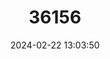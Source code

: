 ---
title: "36156"
category: "Nectandra baccans"
draft: false
date: 2024-02-22 13:03:50
languages:
  French: ["Nectandra à Fausses Baies"]
  English: ["Berrylike Nectandra"]
---